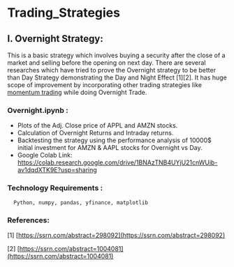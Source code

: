 # Trading_Strategies

## I. Overnight Strategy:
   This is a basic strategy which involves buying a security after the close of a market and selling before the opening on next day. 
   There are several researches which have tried to prove the Overnight strategy to be better than Day Strategy demonstrating the Day and Night Effect [1][2].
   It has huge scope of improvement by incorporating other trading strategies like [momentum trading](https://www.investopedia.com/trading/introduction-to-momentum-trading/) 
   while doing Overnight Trade.
   
###   Overnight.ipynb :
   *  Plots of the Adj. Close price of APPL and AMZN stocks.
   *  Calculation of Overnight Returns and Intraday returns.
   *  Backtesting the strategy using the performance analysis of 10000$ initial investment for AMZN & AAPL stocks for Overnight vs Day.
   *  Google Colab Link: https://colab.research.google.com/drive/1BNAzTNB4UYjU21cnWUib-av1dqdXTK9E?usp=sharing
   
###   Technology Requirements : 
      
      Python, numpy, pandas, yfinance, matplotlib

### References:

[1] [https://ssrn.com/abstract=298092](https://ssrn.com/abstract=298092)

[2] [https://ssrn.com/abstract=1004081](https://ssrn.com/abstract=1004081)
